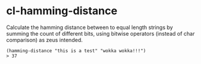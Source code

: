 # cl-hamming-distance

Calculate the hamming distance between to equal length strings
by summing the count of different bits, using bitwise operators
(instead of char comparison) as zeus intended.

```
(hamming-distance "this is a test" "wokka wokka!!!")
> 37
```
